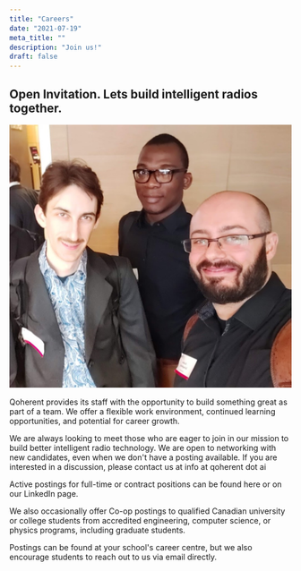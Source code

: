 ```yaml
---
title: "Careers"
date: "2021-07-19"
meta_title: ""
description: "Join us!"
draft: false
---
```



## Open Invitation. Lets build intelligent radios together.

![](images/team.jpg)

Qoherent provides its staff with the opportunity to build something great as part of a team. We offer a flexible work environment, continued learning opportunities, and potential for career growth.

We are always looking to meet those who are eager to join in our mission to build better intelligent radio technology. We are open to networking with new candidates, even when we don't have a posting available. If you are interested in a discussion, please contact us at info at qoherent dot ai

Active postings for full-time or contract positions can be found here or on our LinkedIn page.

We also occasionally offer Co-op postings to qualified Canadian university or college students from accredited engineering, computer science, or physics programs, including graduate students.

Postings can be found at your school's career centre, but we also encourage students to reach out to us via email directly.
